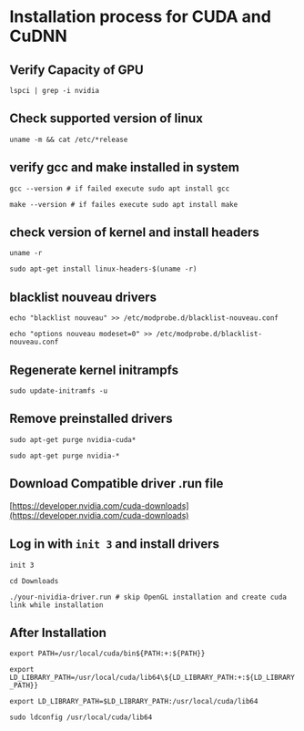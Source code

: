 # Installation process for CUDA and CuDNN

## Verify Capacity of GPU
`lspci | grep -i nvidia`

## Check supported version of linux
`uname -m && cat /etc/*release`

## verify gcc and make installed in system
`gcc --version # if failed execute sudo apt install gcc`

`make --version # if failes execute sudo apt install make`

## check version of kernel and install headers
`uname -r`

`sudo apt-get install linux-headers-$(uname -r)`

## blacklist nouveau drivers
`echo "blacklist nouveau" >> /etc/modprobe.d/blacklist-nouveau.conf`

`echo "options nouveau modeset=0" >> /etc/modprobe.d/blacklist-nouveau.conf`

## Regenerate kernel initrampfs
`sudo update-initramfs -u`

## Remove preinstalled drivers
`sudo apt-get purge nvidia-cuda*`

`sudo apt-get purge nvidia-*`

## Download Compatible driver .run file
[https://developer.nvidia.com/cuda-downloads](https://developer.nvidia.com/cuda-downloads)

## Log in with `init 3` and install drivers
`init 3`

`cd Downloads`

`./your-nividia-driver.run # skip OpenGL installation and create cuda link while installation`


## After Installation 
`export PATH=/usr/local/cuda/bin${PATH:+:${PATH}}`

`export LD_LIBRARY_PATH=/usr/local/cuda/lib64\${LD_LIBRARY_PATH:+:${LD_LIBRARY_PATH}}`

`export LD_LIBRARY_PATH=$LD_LIBRARY_PATH:/usr/local/cuda/lib64`

`sudo ldconfig /usr/local/cuda/lib64`


